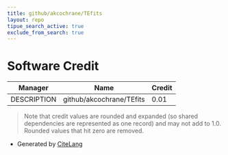 ```yaml
---
title: github/akcochrane/TEfits
layout: repo
tipue_search_active: true
exclude_from_search: true
---
```

# Software Credit

|Manager|Name|Credit|
|-------|----|------|
|DESCRIPTION|github/akcochrane/TEfits|0.01|


> Note that credit values are rounded and expanded (so shared dependencies are represented as one record) and may not add to 1.0. Rounded values that hit zero are removed.


- Generated by [CiteLang](https://github.com/vsoch/citelang)
